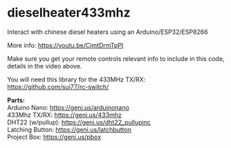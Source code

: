 # dieselheater433mhz
Interact with chinese diesel heaters using an Arduino/ESP32/ESP8266

More info: https://youtu.be/CjmtDrmTpPI

Make sure you get your remote controls relevant info to include in this code, details in the video above.

You will need this library for the 433MHz TX/RX: https://github.com/sui77/rc-switch/

**Parts:**  
Arduino Nano: https://geni.us/arduinonano  
433Mhz TX/RX: https://geni.us/433mhz  
DHT22 (w/pullup): https://geni.us/dht22_pullupinc  
Latching Button: https://geni.us/latchbutton  
Project Box: https://geni.us/pbox




